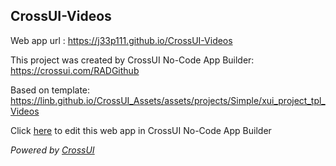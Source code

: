## CrossUI-Videos
Web app url : https://j33p111.github.io/CrossUI-Videos

This project was created by CrossUI No-Code App Builder: https://crossui.com/RADGithub

Based on template: https://linb.github.io/CrossUI_Assets/assets/projects/Simple/xui_project_tpl_Videos

Click [here](https://crossui.com/RADGithub/#!from=github&owner=j33p111&repo=CrossUI-Videos) to edit this web app in CrossUI No-Code App Builder

<i>Powered by [CrossUI](https://crossui.com)</i>
